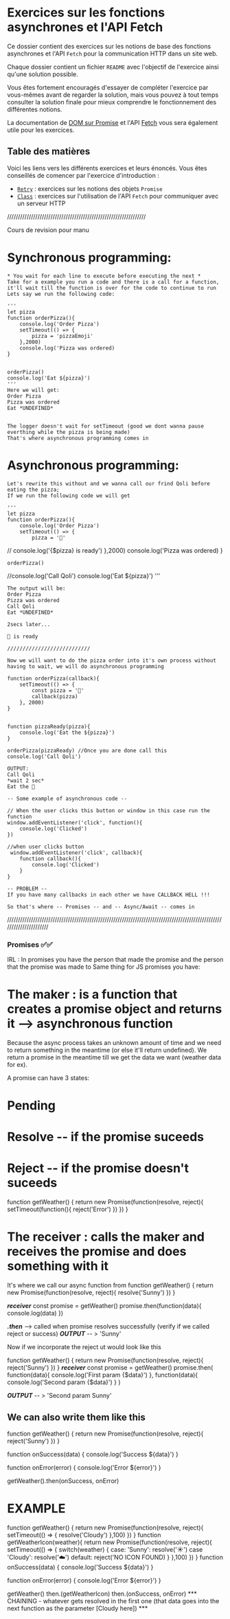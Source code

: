 # Exercices sur les fonctions asynchrones et l'API Fetch

Ce dossier contient des exercices sur les notions de base des fonctions asynchrones et l'API `Fetch` pour la communication HTTP dans un site web.

Chaque dossier contient un fichier `README` avec l'objectif de l'exercice ainsi qu'une solution possible.

Vous êtes fortement encouragés d'essayer de compléter l'exercice par vous-mêmes avant de regarder la solution, mais vous pouvez à tout temps consulter la solution finale pour mieux comprendre le fonctionnement des différentes notions.

La documentation de [DOM sur Promise](https://developer.mozilla.org/en-US/docs/Web/JavaScript/Reference/Global_Objects/Promise) et l'API [Fetch](https://developer.mozilla.org/en-US/docs/Web/API/Fetch_API) vous sera également utile pour les exercices.

## Table des matières

Voici les liens vers les différents exercices et leurs énoncés. Vous êtes conseillés de comencer par l'exercice d'introduction :

- [`Retry`](./Retry/README.MD) : exercices sur les notions des objets `Promise`
- [`Class`](./Class/README.MD) : exercices sur l'utilisation de l'API `Fetch` pour communiquer avec un serveur HTTP



////////////////////////////////////////////////////////////////


Cours de revision pour manu


# Synchronous programming:
    * You wait for each line to execute before executing the next *
    Take for a example you run a code and there is a call for a function, it'll wait till the function is over for the code to continue to run
    Lets say we run the following code:
   
    '''
    let pizza
    function orderPizza(){
        console.log('Order Pizza')
        setTimeout(() => {
            pizza = 'pizzaEmoji'
        },2000)
        console.log('Pizza was ordered)
    }


    orderPizza()
    console.log('Eat ${pizza}')
    '''
    Here we will get:
    Order Pizza
    Pizza was ordered
    Eat *UNDEFINED*


    The logger doesn't wait for setTimeout (good we dont wanna pause everthing while the pizza is being made)
    That's where asynchronous programming comes in


# Asynchronous programming:
    Let's rewrite this without and we wanna call our frind Qoli before eating the pizza;
    If we run the following code we will get

    '''
    let pizza
    function orderPizza(){
        console.log('Order Pizza')
        setTimeout(() => {
            pizza = '🍕'
  //        console.log('{$pizza} is ready')
        },2000)
        console.log('Pizza was ordered)
    }

    orderPizza()
  //console.log('Call Qoli')
    console.log('Eat ${pizza}')
    '''

    The output will be:
    Order Pizza
    Pizza was ordered
    Call Qoli
    Eat *UNDEFINED*

    2secs later...

    🍕 is ready    

    ///////////////////////////

    Now we will want to do the pizza order into it's own process without having to wait, we will do asynchronous programming
   
    function orderPizza(callback){
        setTimeout(() => {
            const pizza = '🍕'
            callback(pizza)
        }, 2000)
    }


    function pizzaReady(pizza){
        console.log('Eat the ${pizza}')
    }

    orderPizza(pizzaReady) //Once you are done call this
    console.log('Call Qoli')

    OUTPUT:
    Call Qoli
    *wait 2 sec*
    Eat the 🍕

    -- Some example of asynchronous code --

    // When the user clicks this button or window in this case run the function
    window.addEventListener('click', function(){
        console.log('Clicked')
    })

    //when user clicks button
     window.addEventListener('click', callback){
        function callback(){
            console.log('Clicked')
        }
    }

    -- PROBLEM --
    If you have many callbacks in each other we have CALLBACK HELL !!!

    So that's where -- Promises -- and -- Async/Await -- comes in

//////////////////////////////////////////////////////////////////////////////////////////////////////////////////////
### Promises   ✅✅

IRL : In promises you have the person that made the promise and the person that the promise was made to
Same thing for JS promises you have:
# The maker : is a function that creates a promise object and returns it --> asynchronous function
Because the async process takes an unknown amount of time and we need to return something in the meantime (or else it'll return undefined). We return a promise in the meantime till we get the data we want (weather data for ex).

A promise can have 3 states:
# Pending
# Resolve -- if the promise suceeds
# Reject -- if the promise doesn't suceeds

function getWeather() {
    return new Promise(function(resolve, reject){
        setTimeout(function(){
            reject('Error')
        })
    })
}

# The receiver : calls the maker and receives the promise and does something with it
It's where we call our async function from
function getWeather() {
    return new Promise(function(resolve, reject){
        resolve('Sunny')
    })
}

***receiver***
const promise = getWeather()
promise.then(function(data){
    console.log(data)
}) 

***.then*** --> called when promise resolves successfully (verify if we called reject or success)
***OUTPUT*** -- > 'Sunny'

Now if we incorporate the reject ut would look like this

function getWeather() {
    return new Promise(function(resolve, reject){
        reject('Sunny')
    })
}
***receiver***
const promise = getWeather()
promise.then(
    function(data){
    console.log('First param {$data}')
},
function(data){
    console.log('Second param {$data}')
}
) 

***OUTPUT*** -- > 'Second param Sunny'


## We can also write them like this
function getWeather() {
    return new Promise(function(resolve, reject){
        reject('Sunny')
    })
}

function onSuccess(data) {
    console.log('Success ${data}')
}

function onError(error) {
    console.log('Error ${error}')
}

getWeather().then(onSuccess, onError)

# EXAMPLE
function getWeather() {
    return new Promise(function(resolve, reject){
       setTimeout(() => {
        resolve('Cloudy')
       },100)
    })
}
function getWeatherIcon(weather){
    return new Promise(function(resolve, reject){
        setTimeout(() => {
            switch(weather) {
                case: 'Sunny':
                    resolve('☀️')
                case 'Cloudy':
                    resolve('☁️')
                default:
                reject('NO ICON FOUND)
            }
        },100)
    })
}
function onSuccess(data) {
    console.log('Success ${data}')
}

function onError(error) {
    console.log('Error ${error}')
}

getWeather()
    then.(getWeatherIcon) 
    then.(onSuccess, onError)
*** CHAINING - whatever gets resolved in the first one (that data goes into the next function as the parameter [Cloudy here]) ***

